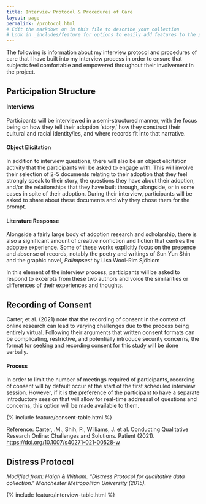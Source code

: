 ```yaml
---
title: Interview Protocol & Procedures of Care
layout: page
permalink: /protocol.html
# Edit the markdown on in this file to describe your collection
# Look in _includes/feature for options to easily add features to the page
---
```


<p>The following is information about my interview protocol and procedures of care that I have built into my interview process in order to ensure that subjects feel comfortable and empowered throughout their involvement in the project.</p>

<h2>Participation Structure</h2>

<h4>Interviews</h4>

<p>Participants will be interviewed in a semi-structured manner, with the focus being on how they tell their adoption 'story,' how they construct their cultural and racial identity/ies, and where records fit into that narrative.</p>

<h4>Object Elicitation</h4>

<p>In addition to interview questions, there will also be an object elicitation activity that the participants will be asked to engage with. This will involve their selection of 2-5 documents relating to their adoption that they feel strongly speak to their story, the questions they have about their adoption, and/or the relationships that they have built through, alongside, or in some cases in spite of their adoption. During their interview, participants will be asked to share about these documents and why they chose them for the prompt.</p>

<h4>Literature Response</h4>

<p>Alongside a fairly large body of adoption research and scholarship, there is also a significant amount of creative nonfiction and fiction that centres the adoptee experience. Some of these works explicitly focus on the presence and absense of records, notably the poetry and writings of Sun Yun Shin and the graphic novel, <i>Palimpsest</i> by Lisa Wool-Rim Sjöblom</p>
<p>In this element of the interview process, participants will be asked to respond to excerpts from these two authors and voice the similarities or differences of their experiences and thoughts.</p>

<h2>Recording of Consent</h2>
<p>Carter, et al. (2021) note that the recording of consent in the context of online research can lead to varying challenges due to the process being entirely virtual. Following their arguments that written consent formats can be complicating, restrictive, and potentially introduce security concerns, the format for seeking and recording consent for this study will be done verbally.</p>

<h4>Process</h4>
In order to limit the number of meetings required of participants, recording of consent will by default occur at the start of the first scheduled interview session.  However, if it is the preference of the participant to have a separate introductory session that will allow for real-time addressal of questions and concerns, this option will be made available to them.

{% include feature/consent-table.html %}

Reference: Carter, .M., Shih, P., Williams, J. et al. Conducting Qualitative Research Online: Challenges and Solutions. Patient (2021). https://doi.org/10.1007/s40271-021-00528-w


<h2>Distress Protocol</h2>
<em>Modified from: Haigh & Witham. "Distress Protocol for qualitative data collection." Manchester Metropolitan University (2015).</em>

{% include feature/interview-table.html %}
